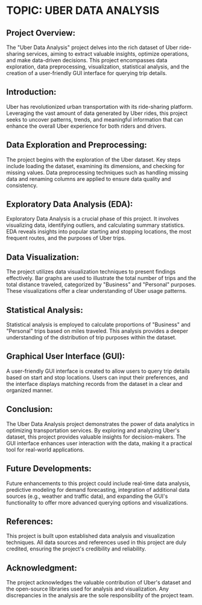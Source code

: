 # TOPIC: UBER DATA ANALYSIS

## Project Overview:
The "Uber Data Analysis" project delves into the rich dataset of Uber ride-sharing services, aiming to extract valuable insights, optimize operations, and make data-driven decisions. This project encompasses data exploration, data preprocessing, visualization, statistical analysis, and the creation of a user-friendly GUI interface for querying trip details.

## Introduction:
Uber has revolutionized urban transportation with its ride-sharing platform. Leveraging the vast amount of data generated by Uber rides, this project seeks to uncover patterns, trends, and meaningful information that can enhance the overall Uber experience for both riders and drivers.

## Data Exploration and Preprocessing:
The project begins with the exploration of the Uber dataset. Key steps include loading the dataset, examining its dimensions, and checking for missing values. Data preprocessing techniques such as handling missing data and renaming columns are applied to ensure data quality and consistency.

## Exploratory Data Analysis (EDA):
Exploratory Data Analysis is a crucial phase of this project. It involves visualizing data, identifying outliers, and calculating summary statistics. EDA reveals insights into popular starting and stopping locations, the most frequent routes, and the purposes of Uber trips.

## Data Visualization:
The project utilizes data visualization techniques to present findings effectively. Bar graphs are used to illustrate the total number of trips and the total distance traveled, categorized by "Business" and "Personal" purposes. These visualizations offer a clear understanding of Uber usage patterns.

## Statistical Analysis:
Statistical analysis is employed to calculate proportions of "Business" and "Personal" trips based on miles traveled. This analysis provides a deeper understanding of the distribution of trip purposes within the dataset.

## Graphical User Interface (GUI):
A user-friendly GUI interface is created to allow users to query trip details based on start and stop locations. Users can input their preferences, and the interface displays matching records from the dataset in a clear and organized manner.

## Conclusion:
The Uber Data Analysis project demonstrates the power of data analytics in optimizing transportation services. By exploring and analyzing Uber's dataset, this project provides valuable insights for decision-makers. The GUI interface enhances user interaction with the data, making it a practical tool for real-world applications.

## Future Developments:
Future enhancements to this project could include real-time data analysis, predictive modeling for demand forecasting, integration of additional data sources (e.g., weather and traffic data), and expanding the GUI's functionality to offer more advanced querying options and visualizations.

## References:
This project is built upon established data analysis and visualization techniques. All data sources and references used in this project are duly credited, ensuring the project's credibility and reliability.

## Acknowledgment:
The project acknowledges the valuable contribution of Uber's dataset and the open-source libraries used for analysis and visualization. Any discrepancies in the analysis are the sole responsibility of the project team.
